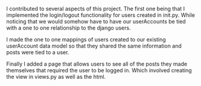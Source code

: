 I contributed to several aspects of this project. The first one being that I implemented the login/logout functionality for users created in init.py. While noticing that we would somehow have to have our userAccounts be tied with a one to one relationship to the django users.

I made the one to one mappings of users created to our existing userAccount data model so that they shared the same information and posts were tied to a user. 

Finally I added a page that allows users to see all of the posts they made themselves that required the user to be logged in. Which involved creating the view in views.py as well as the html.
